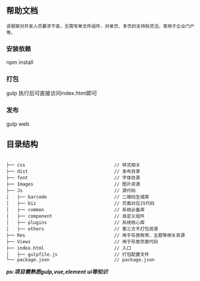 ## 帮助文档
	该框架对开发人员要求不高，无需写单文件组件，对单页、多页的支持较灵活，常用于企业门户等。

### 安装依赖
npm install

### 打包
gulp
执行后可直接访问index.html即可

### 发布
gulp web


## 目录结构
```

├── css                      			// 样式相关  
├── dist                     			// 发布目录
├── font                        		// 字体目录
├── Images                        		// 图片资源
├── Js                        			// 源代码
│   ├── barcode 						// 二维码生成库
│   ├── biz								// 页面对应JS代码
│   ├── common                  		// 系统必备库
│   ├── component               		// 自定义组件
│   ├── plugins                 		// 系统核心库
│   ├── others                  		// 第三方不打包资源
├── Res                     			// 用于存放枚举、主题等相关资源
├── Views                   			// 用于存放页面代码
├── index.html                 			// 入口
│   ├── gulpfile.js                 	// 打包配置文件
└── package.json               			// package.json

```

***ps:项目需熟悉gulp,vue,element ui等知识***